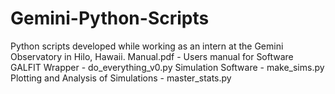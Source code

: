 # Gemini-Python-Scripts
Python scripts developed while working as an intern at the Gemini Observatory in Hilo, Hawaii. 
Manual.pdf - Users manual for Software
GALFIT Wrapper - do_everything_v0.py
Simulation Software -  make_sims.py
Plotting and Analysis of Simulations - master_stats.py
